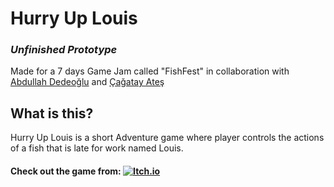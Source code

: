 # Hurry Up Louis 
### *Unfinished Prototype*
 Made for a 7 days Game Jam called "FishFest" in collaboration with [Abdullah Dedeoğlu](https://github.com/abdullahdedeoglu) and [Çağatay Ateş](https://github.com/AgeOfTheHorseMoon)

## What is this?
Hurry Up Louis is a short Adventure game where player controls the actions of a fish that is late for work named Louis.

#### Check out the game from: [![Itch.io](https://img.shields.io/badge/-Itch.io-000?&logo=itch.io)](https://mehmetberkayc.itch.io)
